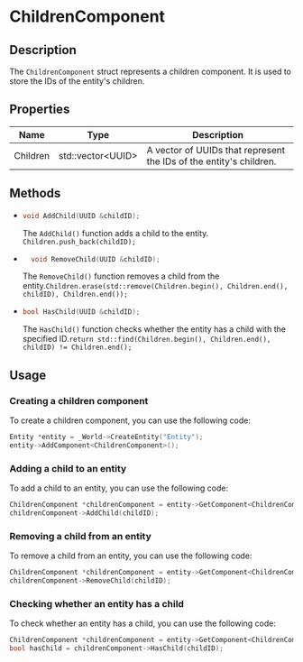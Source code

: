 # ChildrenComponent

## Description

The `ChildrenComponent` struct represents a children component. It is used to store the IDs of the entity's children.

## Properties

| Name     | Type                | Description                                                                 |
|----------|---------------------|-----------------------------------------------------------------------------|
| Children | std::vector\<UUID\> | A vector of UUIDs that represent the IDs of the entity's children.          |

## Methods

- ```c++
  void AddChild(UUID &childID);
  ```
    The `AddChild()` function adds a child to the entity. ```Children.push_back(childID);```
  
- ```c++
    void RemoveChild(UUID &childID);
    ```
    The `RemoveChild()` function removes a child from the entity.```Children.erase(std::remove(Children.begin(), Children.end(), childID), Children.end());```

- ```c++
  bool HasChild(UUID &childID);
  ```
  The `HasChild()` function checks whether the entity has a child with the specified ID.```return std::find(Children.begin(), Children.end(), childID) != Children.end();```


## Usage

### Creating a children component

To create a children component, you can use the following code:

```c++
Entity *entity = _World->CreateEntity("Entity");
entity->AddComponent<ChildrenComponent>();
```

### Adding a child to an entity

To add a child to an entity, you can use the following code:

```c++
ChildrenComponent *childrenComponent = entity->GetComponent<ChildrenComponent>().Get();
childrenComponent->AddChild(childID);
```

### Removing a child from an entity

To remove a child from an entity, you can use the following code:

```c++
ChildrenComponent *childrenComponent = entity->GetComponent<ChildrenComponent>().Get();
childrenComponent->RemoveChild(childID);
```

### Checking whether an entity has a child

To check whether an entity has a child, you can use the following code:

```c++
ChildrenComponent *childrenComponent = entity->GetComponent<ChildrenComponent>().Get();
bool hasChild = childrenComponent->HasChild(childID);
```
